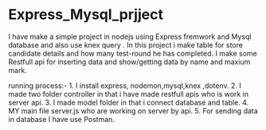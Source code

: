 # Express_Mysql_prjject

I have make a simple project in nodejs using Express fremwork and Mysql database and also use knex query .
In this project i make table for store candidate details and how many test-round he has completed.
I make some Restfull api for inserting data and show/getting data by name and maxium mark.

running process:-
            1. I install express, nodemon,mysql,knex ,dotenv.
            2. I made two folder controller in that i have made restfull apis who is work in server api.
            3. I made model folder in that i connect database and table.
            4. MY main file server.js who are working on server by api.
            5. For sending data in database I have use Postman.
